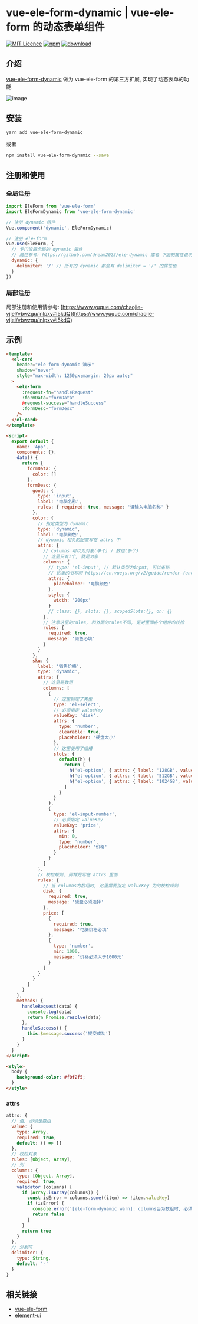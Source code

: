 # vue-ele-form-dynamic | vue-ele-form 的动态表单组件

[![MIT Licence](https://img.shields.io/npm/l/vue-ele-form-dynamic.svg)](https://img.shields.io/apm/l/vue-ele-form-dynamic.svg)
[![npm](https://img.shields.io/npm/v/vue-ele-form-dynamic.svg)](https://www.npmjs.com/package/vue-ele-form-dynamic)
[![download](https://img.shields.io/npm/dw/vue-ele-form-dynamic.svg)](https://npmcharts.com/compare/vue-ele-form-dynamic?minimal=true)

## 介绍

[vue-ele-form-dynamic](https://github.com/dream2023/vue-ele-form-dynamic) 做为 vue-ele-form 的第三方扩展, 实现了动态表单的功能

![image](https://cdn.nlark.com/yuque/0/2019/gif/364322/1572772286785-2f200088-dcfc-4321-a8a6-ed4e9ada7a1d.gif)

## 安装

```bash
yarn add vue-ele-form-dynamic
```

或者

```bash
npm install vue-ele-form-dynamic --save
```

## 注册和使用

### 全局注册

```js
import EleForm from 'vue-ele-form'
import EleFormDynamic from 'vue-ele-form-dynamic'

// 注册 dynamic 组件
Vue.component('dynamic', EleFormDynamic)

// 注册 ele-form
Vue.use(EleForm, {
  // 专门设置全局的 dynamic 属性
  // 属性参考: https://github.com/dream2023/ele-dynamic 或者 下面的属性说明
  dynamic: {
    delimiter: '/' // 所有的 dynamic 都会有 delimiter = '/' 的属性值
  }
})
```

### 局部注册

局部注册和使用请参考: [https://www.yuque.com/chaojie-vjiel/vbwzgu/inlpxy#I5kdQ](https://www.yuque.com/chaojie-vjiel/vbwzgu/inlpxy#I5kdQ)

## 示例

```html
<template>
  <el-card
    header="ele-form-dynamic 演示"
    shadow="never"
    style="max-width: 1250px;margin: 20px auto;"
  >
    <ele-form
      :request-fn="handleRequest"
      :formData="formData"
      @request-success="handleSuccess"
      :formDesc="formDesc"
    />
  </el-card>
</template>

<script>
  export default {
    name: 'App',
    components: {},
    data() {
      return {
        formData: {
          color: []
        },
        formDesc: {
          goods: {
            type: 'input',
            label: '电脑名称',
            rules: { required: true, message: '请输入电脑名称' }
          },
          color: {
            // 指定类型为 dynamic
            type: 'dynamic',
            label: '电脑颜色',
            // dynamic 相关的配置写在 attrs 中
            attrs: {
              // columns 可以为对象(单个) / 数组(多个)
              // 这里只有1个, 就是对象
              columns: {
                // type: 'el-input', // 默认类型为input, 可以省略
                // 这里的书写同 https://cn.vuejs.org/v2/guide/render-function.html#%E6%B7%B1%E5%85%A5%E6%95%B0%E6%8D%AE%E5%AF%B9%E8%B1%A1
                attrs: {
                  placeholder: '电脑颜色'
                },
                style: {
                  width: '200px'
                }
                // class: {}, slots: {}, scopedSlots:{}, on: {}
              },
              // 注意这里的rules, 和外面的rules不同, 是对里面各个组件的校检
              rules: {
                required: true,
                message: '颜色必填'
              }
            }
          },
          sku: {
            label: '销售价格',
            type: 'dynamic',
            attrs: {
              // 这里是数组
              columns: [
                {
                  // 这里制定了类型
                  type: 'el-select',
                  // 必须指定 valueKey
                  valueKey: 'disk',
                  attrs: {
                    type: 'number',
                    clearable: true,
                    placeholder: '硬盘大小'
                  },
                  // 这里使用了插槽
                  slots: {
                    default(h) {
                      return [
                        h('el-option', { attrs: { label: '128GB', value: 0 } }),
                        h('el-option', { attrs: { label: '512GB', value: 1 } }),
                        h('el-option', { attrs: { label: '1024GB', value: 2 } })
                      ]
                    }
                  }
                },
                {
                  type: 'el-input-number',
                  // 必须指定 valueKey
                  valueKey: 'price',
                  attrs: {
                    min: 0,
                    type: 'number',
                    placeholder: '价格'
                  }
                }
              ]
            },
            // 校检规则, 同样是写在 attrs 里面
            rules: {
              // 当 columns为数组时, 这里需要指定 valueKey 为的校检规则
              disk: {
                required: true,
                message: '硬盘必须选择'
              },
              price: [
                {
                  required: true,
                  message: '电脑价格必填'
                },
                {
                  type: 'number',
                  min: 1000,
                  message: '价格必须大于1000元'
                }
              ]
            }
          }
        }
      }
    },
    methods: {
      handleRequest(data) {
        console.log(data)
        return Promise.resolve(data)
      },
      handleSuccess() {
        this.$message.success('提交成功')
      }
    }
  }
</script>

<style>
  body {
    background-color: #f0f2f5;
  }
</style>
```

### attrs

```js
attrs: {
  // 值, 必须是数组
  value: {
    type: Array,
    required: true,
    default: () => []
  },
  // 校检对象
  rules: [Object, Array],
  // 列
  columns: {
    type: [Object, Array],
    required: true,
    validator (columns) {
      if (Array.isArray(columns)) {
        const isError = columns.some((item) => !item.valueKey)
        if (isError) {
          console.error('[ele-form-dynamic warn]: columns当为数组时, 必须包含valueKey属性')
          return false
        }
      }
      return true
    }
  },
  // 分割符
  delimiter: {
    type: String,
    default: '-'
  }
}
```

## 相关链接

- [vue-ele-form](https://github.com/dream2023/vue-ele-form)
- [element-ui](http://element-cn.eleme.io)

